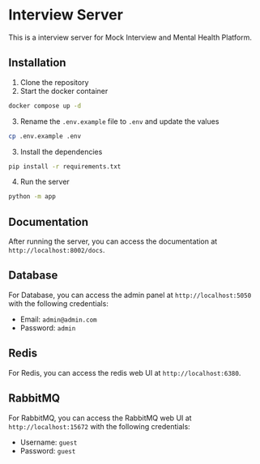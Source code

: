 # Interview Server

This is a interview server for Mock Interview and Mental Health Platform.

## Installation

1. Clone the repository
2. Start the docker container

```bash
docker compose up -d
```

3. Rename the `.env.example` file to `.env` and update the values

```bash
cp .env.example .env
```

3. Install the dependencies

```bash
pip install -r requirements.txt
```

4. Run the server

```bash
python -m app
```

## Documentation

After running the server, you can access the documentation at `http://localhost:8002/docs`.

## Database

For Database, you can access the admin panel at `http://localhost:5050` with the following credentials:

- Email: `admin@admin.com`
- Password: `admin`

## Redis

For Redis, you can access the redis web UI at `http://localhost:6380`.

## RabbitMQ

For RabbitMQ, you can access the RabbitMQ web UI at `http://localhost:15672` with the following credentials:

- Username: `guest`
- Password: `guest`
